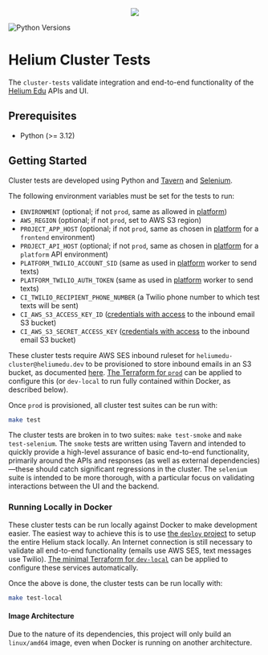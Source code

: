 <p align="center"><img src="https://www.heliumedu.com/assets/img/logo_full_blue.png" /></p>

![Python Versions](https://img.shields.io/badge/python-%203.10%20|%203.11%20|%203.12%20-blue)

# Helium Cluster Tests

The `cluster-tests` validate integration and end-to-end functionality of the [Helium Edu](https://www.heliumedu.com/) APIs and UI.

## Prerequisites

- Python (>= 3.12)

## Getting Started

Cluster tests are developed using Python and [Tavern](https://taverntesting.github.io/) and [Selenium](https://www.selenium.dev/documentation/).

The following environment variables must be set for the tests to run:

- `ENVIRONMENT` (optional; if not `prod`, same as allowed in [platform](https://github.com/HeliumEdu/platform?tab=readme-ov-file#project-information))
- `AWS_REGION` (optional; if not `prod`, set to AWS S3 region)
- `PROJECT_APP_HOST` (optional; if not `prod`, same as chosen in [platform](https://github.com/HeliumEdu/platform/blob/main/conf/configs/common.py#L32) for a `frontend` environment)
- `PROJECT_API_HOST` (optional; if not `prod`, same as chosen in [platform](https://github.com/HeliumEdu/platform/blob/main/conf/configs/common.py#L32) for a `platform` API environment)
- `PLATFORM_TWILIO_ACCOUNT_SID` (same as used in [platform](https://github.com/HeliumEdu/platform) worker to send texts)
- `PLATFORM_TWILIO_AUTH_TOKEN` (same as used in [platform](https://github.com/HeliumEdu/platform) worker to send texts)
- `CI_TWILIO_RECIPIENT_PHONE_NUMBER` (a Twilio phone number to which test texts will be sent)
- `CI_AWS_S3_ACCESS_KEY_ID` ([credentials with access](https://github.com/HeliumEdu/deploy/blob/main/terraform/modules/secretsmanager/ci_creds/main.tf#L5) to the inbound email S3 bucket)
- `CI_AWS_S3_SECRET_ACCESS_KEY` ([credentials with access](https://github.com/HeliumEdu/deploy/blob/main/terraform/modules/secretsmanager/ci_creds/main.tf#L5) to the inbound email S3 bucket)

These cluster tests require AWS SES inbound ruleset for `heliumedu-cluster@heliumedu.dev` to be provisioned
to store inbound emails in an S3 bucket, as documented [here](https://docs.aws.amazon.com/ses/latest/DeveloperGuide/receiving-email-getting-started.html).
[The Terraform for `prod`](https://github.com/HeliumEdu/deploy/tree/main/terraform/environments/prod#readme) can be
applied to configure this (or `dev-local` to run fully contained within Docker, as described below).

Once `prod` is provisioned, all cluster test suites can be run with:

```sh
make test
```

The cluster tests are broken in to two suites: `make test-smoke` and `make test-selenium`. The `smoke` tests are
written using Tavern and intended to quickly provide a high-level assurance of basic end-to-end functionality,
primarily around the APIs and responses (as well as external dependencies)—these should catch significant regressions
in the cluster. The `selenium` suite is intended to be more thorough, with a particular focus on validating
interactions between the UI and the backend.

### Running Locally in Docker

These cluster tests can be run locally against Docker to make development easier. The easiest way to achieve this is
to use [the `deploy` project](https://github.com/HeliumEdu/deploy?tab=readme-ov-file#docker-setup) to setup the
entire Helium stack locally. An Internet connection is still necessary to validate all end-to-end functionality
(emails use AWS SES, text messages use Twilio). [The minimal Terraform for `dev-local`](https://github.com/HeliumEdu/deploy/tree/main/terraform/environments/dev-local#readme)
can be applied to configure these services automatically.

Once the above is done, the cluster tests can be run locally with:

```sh
make test-local
```

#### Image Architecture

Due to the nature of its dependencies, this project will only build an `linux/amd64` image, even when Docker is running
on another architecture.
